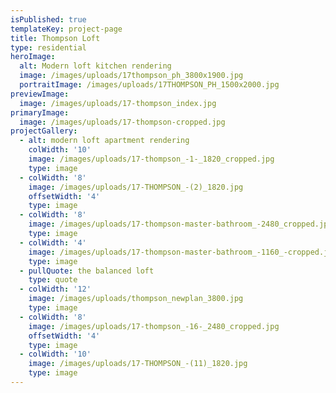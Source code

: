 ```yaml
---
isPublished: true
templateKey: project-page
title: Thompson Loft
type: residential
heroImage:
  alt: Modern loft kitchen rendering
  image: /images/uploads/17thompson_ph_3800x1900.jpg
  portraitImage: /images/uploads/17THOMPSON_PH_1500x2000.jpg
previewImage:
  image: /images/uploads/17-thompson_index.jpg
primaryImage:
  image: /images/uploads/17-thompson-cropped.jpg
projectGallery:
  - alt: modern loft apartment rendering
    colWidth: '10'
    image: /images/uploads/17-thompson_-1-_1820_cropped.jpg
    type: image
  - colWidth: '8'
    image: /images/uploads/17-THOMPSON_-(2)_1820.jpg
    offsetWidth: '4'
    type: image
  - colWidth: '8'
    image: /images/uploads/17-thompson-master-bathroom_-2480_cropped.jpg
    type: image
  - colWidth: '4'
    image: /images/uploads/17-thompson-master-bathroom_-1160_-cropped.jpg
    type: image
  - pullQuote: the balanced loft
    type: quote
  - colWidth: '12'
    image: /images/uploads/thompson_newplan_3800.jpg
    type: image
  - colWidth: '8'
    image: /images/uploads/17-thompson_-16-_2480_cropped.jpg
    offsetWidth: '4'
    type: image
  - colWidth: '10'
    image: /images/uploads/17-THOMPSON_-(11)_1820.jpg
    type: image
---
```


